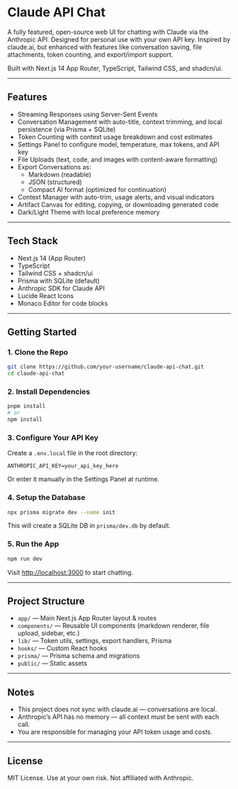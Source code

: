 # Claude API Chat

A fully featured, open-source web UI for chatting with Claude via the Anthropic API. Designed for personal use with your own API key. Inspired by claude.ai, but enhanced with features like conversation saving, file attachments, token counting, and export/import support.

Built with Next.js 14 App Router, TypeScript, Tailwind CSS, and shadcn/ui.

---

## Features

- Streaming Responses using Server-Sent Events
- Conversation Management with auto-title, context trimming, and local persistence (via Prisma + SQLite)
- Token Counting with context usage breakdown and cost estimates
- Settings Panel to configure model, temperature, max tokens, and API key
- File Uploads (text, code, and images with content-aware formatting)
- Export Conversations as:
  - Markdown (readable)
  - JSON (structured)
  - Compact AI format (optimized for continuation)
- Context Manager with auto-trim, usage alerts, and visual indicators
- Artifact Canvas for editing, copying, or downloading generated code
- Dark/Light Theme with local preference memory

---

## Tech Stack

- Next.js 14 (App Router)
- TypeScript
- Tailwind CSS + shadcn/ui
- Prisma with SQLite (default)
- Anthropic SDK for Claude API
- Lucide React Icons
- Monaco Editor for code blocks

---

## Getting Started

### 1. Clone the Repo

```bash
git clone https://github.com/your-username/claude-api-chat.git
cd claude-api-chat
```

### 2. Install Dependencies

```bash
pnpm install
# or
npm install
```

### 3. Configure Your API Key

Create a `.env.local` file in the root directory:

```env
ANTHROPIC_API_KEY=your_api_key_here
```

Or enter it manually in the Settings Panel at runtime.

### 4. Setup the Database

```bash
npx prisma migrate dev --name init
```

This will create a SQLite DB in `prisma/dev.db` by default.

### 5. Run the App

```bash
npm run dev
```

Visit [http://localhost:3000](http://localhost:3000) to start chatting.

---

## Project Structure

- `app/` — Main Next.js App Router layout & routes
- `components/` — Reusable UI components (markdown renderer, file upload, sidebar, etc.)
- `lib/` — Token utils, settings, export handlers, Prisma
- `hooks/` — Custom React hooks
- `prisma/` — Prisma schema and migrations
- `public/` — Static assets

---

## Notes

- This project does not sync with claude.ai — conversations are local.
- Anthropic’s API has no memory — all context must be sent with each call.
- You are responsible for managing your API token usage and costs.

---

## License

MIT License. Use at your own risk. Not affiliated with Anthropic.
